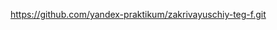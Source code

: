 [https://github.com/yandex-praktikum/zakrivayuschiy-teg-f.git
](https://github.com/Shinanaizer/zakrivayuschiy-teg-f.git)
